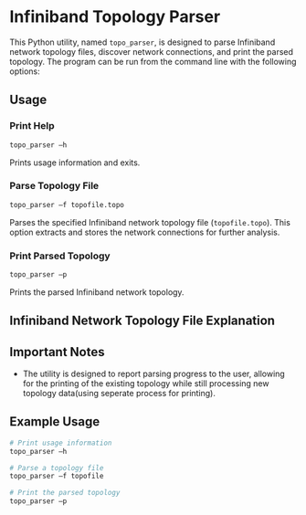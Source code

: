 # Infiniband Topology Parser

This Python utility, named `topo_parser`, is designed to parse Infiniband network topology files, discover network connections, and print the parsed topology. 
The program can be run from the command line with the following options:

## Usage

### Print Help
```bash
topo_parser –h
```
Prints usage information and exits.

### Parse Topology File
```bash
topo_parser –f topofile.topo
```
Parses the specified Infiniband network topology file (`topofile.topo`). 
This option extracts and stores the network connections for further analysis.

### Print Parsed Topology
```bash
topo_parser –p
```
Prints the parsed Infiniband network topology. 


## Infiniband Network Topology File Explanation



## Important Notes

- The utility is designed to report parsing progress to the user, allowing for the printing of the existing topology while still processing new topology data(using seperate process for printing).

## Example Usage

```bash
# Print usage information
topo_parser –h

# Parse a topology file
topo_parser –f topofile

# Print the parsed topology
topo_parser –p
```


